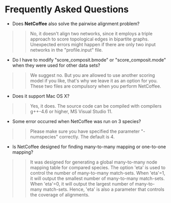 # Frequently Asked Questions #

  * Does **NetCoffee** also solve the pairwise alignment problem?
> > No, it doesn't align two networks, since it employs a triple approach to score topological edges in bipartite graphs. Unexpected errors might happen if there are only two input networks in the "profile.input" file.

  * Do I have to modify "score\_composit.bmode" or "score\_composit.mode" when they were used for other data sets?
> > We suggest no. But you are allowed to use another scoring model if you like, that's why we leave it as an option for you. These two files are compulsory when you perform NetCoffee.

  * Does it support Mac OS X?
> > Yes, it does. The source code can be compiled with compilers g++-4.6 or higher, MS Visual Studio 11.

  * Some error occurred when NetCoffee was run on 3 species?
> > Please make sure you have specified the parameter "-numspecies" correctly. The default is 4.

  * Is NetCoffee designed for finding many-to-many mapping or one-to-one mapping?
> > It was designed for generating a global many-to-many node mapping table for compared species. The option 'eta' is used to control the number of many-to-many match-sets. When 'eta'=1, it will output the smallest number of many-to-many match-sets. When 'eta'=0, it will output the largest number of many-to-many match-sets. Hence, 'eta' is also a parameter that controls the coverage of alignments.